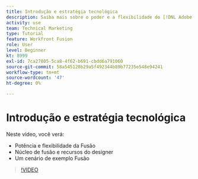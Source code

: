 ```yaml
---
title: Introdução e estratégia tecnológica
description: Saiba mais sobre o poder e a flexibilidade do [!DNL Adobe Workfront Fusion], os recursos do Fusion Core e do designer e um cenário de exemplo Fusion.
activity: use
team: Technical Marketing
type: Tutorial
feature: Workfront Fusion
role: User
level: Beginner
kt: 8999
exl-id: 7ca27805-5ca8-4f62-b691-cbdd6a791060
source-git-commit: 58a545120b29a5f492344b89b77235e548e94241
workflow-type: tm+mt
source-wordcount: '47'
ht-degree: 0%

---
```


# Introdução e estratégia tecnológica

Neste vídeo, você verá:

* Potência e flexibilidade da Fusão
* Núcleo de fusão e recursos do designer
* Um cenário de exemplo Fusão

>[!VIDEO](https://video.tv.adobe.com/v/335259/?quality=12)
